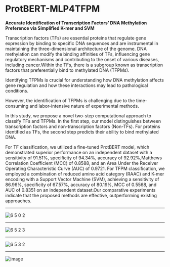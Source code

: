 # ProtBERT-MLP4TFPM
**Accurate Identification of Transcription Factors’ DNA Methylation Preference via Simplified K-mer and SVM**


  Transcription factors (TFs) are essential proteins that regulate gene expression by binding to specific DNA sequences and are instrumental in maintaining the three-dimensional architecture of the genome. DNA methylation can modify the binding affinities of TFs, influencing gene regulatory mechanisms and contributing to the onset of various diseases, including cancer.Within the TFs, there is a subgroup known as transcription factors that preferentially bind to methylated DNA (TFPMs). 
  
  Identifying TFPMs is crucial for understanding how DNA methylation affects gene regulation and how these interactions may lead to pathological conditions.
  
  However, the identification of TFPMs is challenging due to the time-consuming and labor-intensive nature of experimental methods.
  
  In this study, we propose a novel two-step computational approach to classify TFs and TFPMs. In the first step, our model distinguishes between transcription factors and non-transcription factors (Non-TFs). For proteins identified as TFs, the second step predicts their ability to bind methylated DNA.
  
  For TF classification, we utilized a fine-tuned ProtBERT model, which demonstrated superior performance on an independent dataset with a sensitivity of 91.51\%, specificity of 94.34\%, accuracy of 92.92\%,Matthews Correlation Coefficient (MCC) of 0.8588, and an Area Under the Receiver Operating Characteristic Curve (AUC) of 0.9721. For TFPM classification, we employed a combination of reduced amino acid category (RAAC) and K-mer encoding with a Support Vector Machine (SVM), achieving a sensitivity of 86.96\%, specificity of 67.57\%, accuracy of 80.19\%, MCC of 0.5568, and AUC of 0.8351 on an independent dataset.Our comparative experiments indicate that the proposed methods are effective, outperforming existing approaches.
  
---
![6 5 0 2](https://github.com/LiZaiyuan0619/RKmer-SVM4TFPM/assets/121675297/c8f083bf-a9e2-4e24-98e9-c8bc295b88c7)

---

![6 5 2 3](https://github.com/LiZaiyuan0619/RKmer-SVM4TFPM/assets/121675297/afaf3d76-64a3-47ef-80d5-456d831c5330)

---

![6 5 3 2](https://github.com/LiZaiyuan0619/RKmer-SVM4TFPM/assets/121675297/66d0cf9f-11ea-4939-a319-855f710ed84b)

---

![image](https://github.com/LiZaiyuan0619/RKmer-SVM4TFPM/assets/121675297/d78f3934-362c-4f39-8b46-bedea69602f7)
